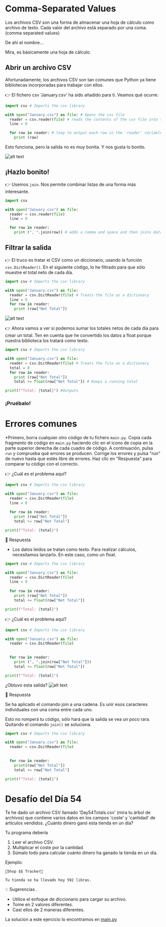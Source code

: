 # Comma-Separated Values

Los archivos CSV son una forma de almacenar una hoja de cálculo como archivo de texto. Cada valor del archivo está separado por una coma.(comma separated values)

De ahí el nombre...

Mira, es básicamente una hoja de cálculo.


## Abrir un archivo CSV

Afortunadamente, los archivos CSV son tan comunes que Python ya tiene bibliotecas incorporadas para trabajar con ellos.

👉 El fichero csv 'January.csv' ha sido añadido para ti. Veamos qué ocurre:


```python
import csv # Imports the csv library

with open("January.csv") as file: # Opens the csv file
  reader = csv.reader(file) # reads the contents of the csv file into the 'reader' variable
  line = 0

  for row in reader: # loop to output each row in the 'reader' variable one at a time.
    print (row)
```

Esto funciona, pero la salida no es muy bonita. Y nos gusta lo bonito.

![alt text](image.png)

## ¡Hazlo bonito!
👉 Usemos `join`. Nos permite combinar listas de una forma más interesante.
```python
import csv 

with open("January.csv") as file: 
  reader = csv.reader(file) 
  line = 0

  for row in reader: 
    print (", ".join(row)) # adds a comma and space and then joins data, you could try joining with tabs too with `\t`
```


## Filtrar la salida

👉 El truco es tratar el CSV como un diccionario, usando la función `csv.DictReader()`. En el siguiente código, lo he filtrado para que sólo muestre el total neto de cada día.

```python
import csv # Imports the csv library

with open("January.csv") as file: 
  reader = csv.DictReader(file) # Treats the file as a dictionary 
  line = 0
  for row in reader: 
    print (row["Net Total"])
```
![alt text](image-1.png)

👉 Ahora vamos a ver si podemos sumar los totales netos de cada día para crear un total. Ten en cuenta que he convertido los datos a float porque nuestra biblioteca los tratará como texto.

```python
import csv # Imports the csv library

with open("January.csv") as file: 
  reader = csv.DictReader(file) # Treats the file as a dictionary 
  total = 0
  for row in reader: 
    print (row["Net Total"])
    total += float(row["Net Total"]) # Keeps a running total

print(f"Total: {total}") #Outputs
```

### ¡Pruébalo!

# Errores comunes

*Primero, borra cualquier otro código de tu fichero `main.py`. Copia cada fragmento de código en `main.py` haciendo clic en el icono de copia en la parte superior derecha de cada cuadro de código. A continuación, pulsa `run` y comprueba qué errores se producen. Corrige los errores y pulsa "run" de nuevo hasta que estés libre de errores. Haz clic en "Respuesta" para comparar tu código con el correcto.

👉 ¿Cuál es el problema aquí?


```python
import csv # Imports the csv library

with open("January.csv") as file: 
  reader = csv.DictReader(file) 
  line = 0
  
  for row in reader: 
    print (row["Net Total"])
    total += row["Net Total"] 

print(f"Total: {total}") 
```

<detalles> <sumario> 👀 Respuesta </sumario>

- Los datos leídos se tratan como texto. Para realizar cálculos, necesitamos lanzarlo. En este caso, como un float.

```python
import csv # Imports the csv library

with open("January.csv") as file: 
  reader = csv.DictReader(file) 
  line = 0
  
  for row in reader: 
    print (row["Net Total"])
    total += float(row["Net Total"])

print(f"Total: {total}") 
```

</detalles>


👉 ¿Cuál es el problema aquí?
```python
import csv # Imports the csv library

with open("January.csv") as file: 
  reader = csv.DictReader(file) 
 
  
  for row in reader: 
    print (", ".join(row["Net Total"]))
    total += float(row["Net Total"])

print(f"Total: {total}")
```
¿Obtuvo esta salida?
![alt text](image-2.png)

<detalles> <sumario> 👀 Respuesta </sumario>

Se ha aplicado el comando join a una cadena. Es unir esos caracteres individuales con una coma entre cada uno.

Esto no romperá tu código, sólo hará que la salida se vea un poco rara. Quitando el comando `join()` se soluciona.

```python
import csv # Imports the csv library

with open("January.csv") as file: 
  reader = csv.DictReader(file) 
 
  
  for row in reader: 
    print(row["Net Total"])
    total += row["Net Total"] 

print(f"Total: {total}")
```


</detalles>

# Desafío del Día 54

Te he dado un archivo CSV llamado 'Day54Totals.csv' (mira tu árbol de archivos) que contiene varios datos en los campos 'coste' y 'cantidad' de artículos vendidos. ¿Cuánto dinero ganó esta tienda en un día?

Tu programa debería

1. Leer el archivo CSV.
2. Multiplicar el coste por la cantidad.
3. Súmalo todo para calcular cuánto dinero ha ganado la tienda en un día.




Ejemplo:

```
🌟Shop $$ Tracker🌟

Tu tienda se ha llevado hoy 592 libras.
```

<detalles> <sumario> 💡 Sugerencias </sumario>.

- Utilice el enfoque de diccionario para cargar su archivo.
- Tome en 2 valores diferentes.
- Cast ellos de 2 maneras diferentes.

</detalles>

La solucion a este ejercicio lo encontramos en [main.py](./main.py)